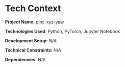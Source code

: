 # Tech Context

**Project Name:** pinc-xyz-yaw

**Technologies Used:** Python, PyTorch, Jupyter Notebook

**Development Setup:** N/A

**Technical Constraints:** N/A

**Dependencies:** N/A
